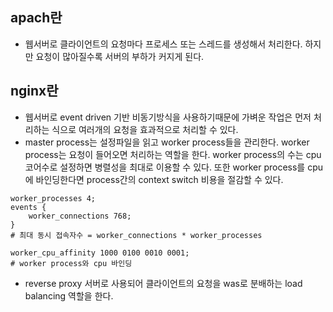 ## apach란
* 웹서버로 클라이언트의 요청마다 프로세스 또는 스레드를 생성해서 처리한다. 하지만 요청이 
많아질수록 서버의 부하가 커지게 된다.

## nginx란
* 웹서버로 event driven 기반 비동기방식을 사용하기때문에 가벼운 작업은 먼저 처리하는 식으로
여러개의 요청을 효과적으로 처리할 수 있다.
* master process는 설정파일을 읽고 worker process들을 관리한다.
worker process는 요청이 들어오면 처리하는 역할을 한다. worker process의 수는
cpu 코어수로 설정하면 병렬성을 최대로 이용할 수 있다.
또한 worker process를 cpu에 바인딩한다면 process간의 context switch 비용을
절감할 수 있다.
```shell
worker_processes 4;
events {
    worker_connections 768;
}
# 최대 동시 접속자수 = worker_connections * worker_processes
      
worker_cpu_affinity 1000 0100 0010 0001;
# worker process와 cpu 바인딩
```
* reverse proxy 서버로 사용되어 클라이언트의 요청을 was로 분배하는 load balancing 역할을
한다.